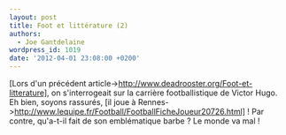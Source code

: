 ```yaml
---
layout: post
title: Foot et littérature (2)
authors:
  - Joe Gantdelaine
wordpress_id: 1019
date: '2012-04-01 23:08:00 +0200'
---
```

[Lors d'un précédent article->http://www.deadrooster.org/Foot-et-litterature], on s'interrogeait sur la carrière footballistique de Victor Hugo. Eh bien, soyons rassurés, [il joue à Rennes->http://www.lequipe.fr/Football/FootballFicheJoueur20726.html] ! Par contre, qu'a-t-il fait de son emblématique barbe ? Le monde va mal !
